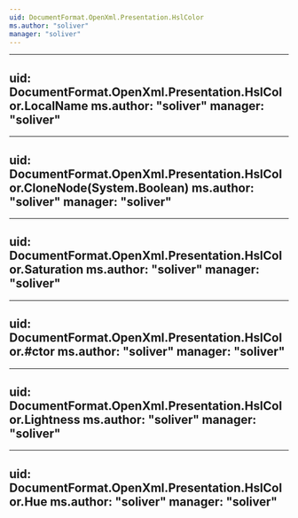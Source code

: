 ```yaml
---
uid: DocumentFormat.OpenXml.Presentation.HslColor
ms.author: "soliver"
manager: "soliver"
---
```


---
uid: DocumentFormat.OpenXml.Presentation.HslColor.LocalName
ms.author: "soliver"
manager: "soliver"
---

---
uid: DocumentFormat.OpenXml.Presentation.HslColor.CloneNode(System.Boolean)
ms.author: "soliver"
manager: "soliver"
---

---
uid: DocumentFormat.OpenXml.Presentation.HslColor.Saturation
ms.author: "soliver"
manager: "soliver"
---

---
uid: DocumentFormat.OpenXml.Presentation.HslColor.#ctor
ms.author: "soliver"
manager: "soliver"
---

---
uid: DocumentFormat.OpenXml.Presentation.HslColor.Lightness
ms.author: "soliver"
manager: "soliver"
---

---
uid: DocumentFormat.OpenXml.Presentation.HslColor.Hue
ms.author: "soliver"
manager: "soliver"
---
